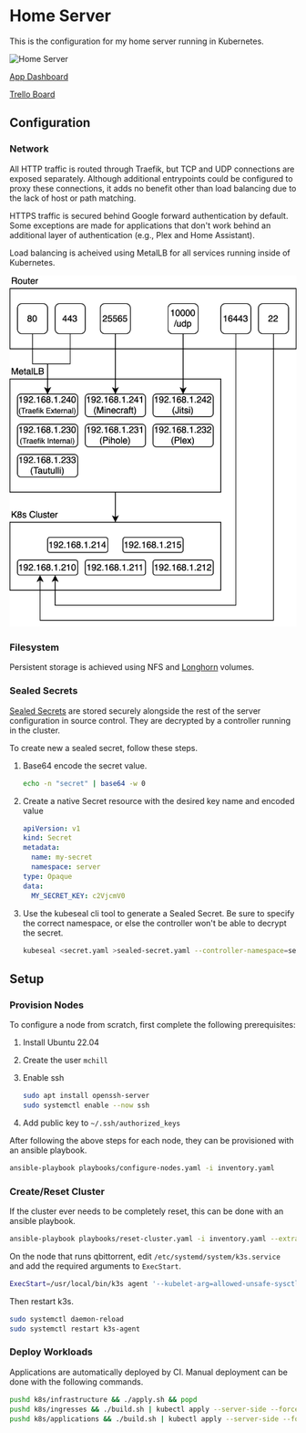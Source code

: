 # Home Server

This is the configuration for my home server running in Kubernetes.

![Home Server](https://github.com/mchill/home/workflows/Home%20Server/badge.svg)

[App Dashboard](https://mchill.io)

[Trello Board](https://trello.com/b/XNVnSBvI/home-server)

## Configuration

### Network

All HTTP traffic is routed through Traefik, but TCP and UDP connections are exposed separately. Although additional entrypoints could be configured to proxy these connections, it adds no benefit other than load balancing due to the lack of host or path matching.

HTTPS traffic is secured behind Google forward authentication by default. Some exceptions are made for applications that don't work behind an additional layer of authentication (e.g., Plex and Home Assistant).

Load balancing is acheived using MetalLB for all services running inside of Kubernetes.

![Network](docs/images/network.drawio.svg)

### Filesystem

Persistent storage is achieved using NFS and [Longhorn](https://longhorn.io/) volumes.

### Sealed Secrets

[Sealed Secrets](https://github.com/bitnami-labs/sealed-secrets) are stored securely alongside the rest of the server configuration in source control. They are decrypted by a controller running in the cluster.

To create new a sealed secret, follow these steps.

1. Base64 encode the secret value.

   ```bash
   echo -n "secret" | base64 -w 0
   ```

2. Create a native Secret resource with the desired key name and encoded value

   ```yaml
   apiVersion: v1
   kind: Secret
   metadata:
     name: my-secret
     namespace: server
   type: Opaque
   data:
     MY_SECRET_KEY: c2VjcmV0
   ```

3. Use the kubeseal cli tool to generate a Sealed Secret. Be sure to specify the correct namespace, or else the controller won't be able to decrypt the secret.

   ```bash
   kubeseal <secret.yaml >sealed-secret.yaml --controller-namespace=sealed-secrets -o yaml
   ```

## Setup

### Provision Nodes

To configure a node from scratch, first complete the following prerequisites:

1. Install Ubuntu 22.04

2. Create the user `mchill`

3. Enable ssh

   ```bash
   sudo apt install openssh-server
   sudo systemctl enable --now ssh
   ```

4. Add public key to `~/.ssh/authorized_keys`

After following the above steps for each node, they can be provisioned with an ansible playbook.

```bash
ansible-playbook playbooks/configure-nodes.yaml -i inventory.yaml
```

### Create/Reset Cluster

If the cluster ever needs to be completely reset, this can be done with an ansible playbook.

```bash
ansible-playbook playbooks/reset-cluster.yaml -i inventory.yaml --extra-vars "K3S_TOKEN=$K3S_TOKEN GITHUB_TOKEN=$GITHUB_TOKEN"
```

On the node that runs qbittorrent, edit `/etc/systemd/system/k3s.service` and add the required arguments to `ExecStart`.

```bash
ExecStart=/usr/local/bin/k3s agent '--kubelet-arg=allowed-unsafe-sysctls=net.*'
```

Then restart k3s.

```bash
sudo systemctl daemon-reload
sudo systemctl restart k3s-agent
```

### Deploy Workloads

Applications are automatically deployed by CI. Manual deployment can be done with the following commands.

```bash
pushd k8s/infrastructure && ./apply.sh && popd
pushd k8s/ingresses && ./build.sh | kubectl apply --server-side --force-conflicts -f - && popd
pushd k8s/applications && ./build.sh | kubectl apply --server-side --force-conflicts -f - && popd
```
